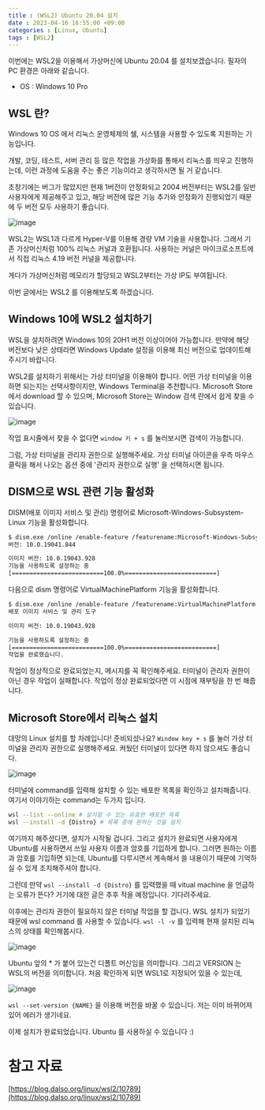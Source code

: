 ```yaml
---
title : (WSL2) Ubuntu 20.04 설치
date : 2023-04-16 16:55:00 +09:00
categories : [Linux, Ubuntu]
tags : [WSL2]
---
```


이번에는 WSL2을 이용해서 가상머신에 Ubuntu 20.04 를 설치보겠습니다. 
필자의 PC 환경은 아래와 같습니다.
- OS : Windows 10 Pro

## WSL 란?
Windows 10 OS 에서 리눅스 운영체제의 쉘, 시스템을 사용할 수 있도록 지원하는 기능입니다.

개발, 코딩, 테스트, 서버 관리 등 많은 작업을 가상화를 통해서 리눅스를 띄우고 진행하는데, 이런 과정에 도움을 주는 좋은 기능이라고 생각하시면 될 거 같습니다. 

초창기에는 버그가 많았지만 현재 1버전이 안정화되고 2004 버전부터는 WSL2를 일반 사용자에게 제공해주고 있고, 해당 버전에 많은 기능 추가와 안정화가 진행되었기 때문에 두 버전 모두 사용하기 좋습니다. 

![image](https://user-images.githubusercontent.com/105477856/232198852-da8ccc64-420b-491d-993f-6e2973eb4d4e.png)

WSL2는 WSL1과 다르게 Hyper-V를 이용해 경량 VM 기술을 사용합니다. 그래서 기존 가상머신처럼 100% 리눅스 커널과 호환됩니다.
사용하는 커널은 마이크로소프트에서 직접 리눅스 4.19 버전 커널을 제공합니다.

게다가 가상머신처럼 메모리가 할당되고 WSL2부터는 가상 IP도 부여됩니다. 

이번 글에서는 WSL2 를 이용해보도록 하겠습니다.

## Windows 10에 WSL2 설치하기
WSL을 설치하려면 Windows 10의 20H1 버전 이상이어야 가능합니다. 만약에 해당 버전보다 낮은 상태라면 Windows Update 설정을 이용해 최신 버전으로 업데이트해주시기 바랍니다.

WSL2를 설치하기 위해서는 가상 터미널을 이용해야 합니다. 어떤 가상 터미널을 이용하면 되는지는 선택사항이지만, Windows Terminal을 추천합니다. Microsoft Store에서 download 할 수 있으며, Microsoft Store는 Window 검색 란에서 쉽게 찾을 수 있습니다.

![image](https://user-images.githubusercontent.com/105477856/232199584-23d9f225-ea84-4fbe-9685-388f581ba73a.png)

작업 표시줄에서 찾을 수 없다면 ```window 키 + s``` 를 눌러보시면 검색이 가능합니다.

그럼, 가상 터미널을 관리자 권한으로 실행해주세요. 가상 터미널 아이콘을 우측 마우스 클릭을 해서 나오는 옵션 중에 '관리자 권한으로 실행' 을 선택하시면 됩니다.

## DISM으로 WSL 관련 기능 활성화

DISM(배포 이미지 서비스 및 관리) 명령어로 Microsoft-Windows-Subsystem-Linux 기능을 활성화합니다.

```bash
$ dism.exe /online /enable-feature /featurename:Microsoft-Windows-Subsystem-Linux /all /norestart
버전: 10.0.19041.844

이미지 버전: 10.0.19043.928
기능을 사용하도록 설정하는 중
[==========================100.0%==========================]
```

다음으로 dism 명령어로 VirtualMachinePlatform 기능을 활성화합니다.

```bash
$ dism.exe /online /enable-feature /featurename:VirtualMachinePlatform /all /norestart
배포 이미지 서비스 및 관리 도구

이미지 버전: 10.0.19043.928

기능을 사용하도록 설정하는 중
[==========================100.0%==========================]
작업을 완료했습니다.
```

작업이 정상적으로 완료되었는지, 메시지를 꼭 확인해주세요. 터미널이 관리자 권한이 아닌 경우 작업이 실패합니다. 작업이 정상 완료되었다면 이 시점에 재부팅을 한 번 해줍니다.

## Microsoft Store에서 리눅스 설치

대망의 Linux 설치를 할 차례입니다! 준비되셨나요? ```Window key + s``` 를 눌러 가상 터미널을 관리자 권한으로 실행해주세요. 켜뒀던 터미널이 있다면 하지 않으셔도 좋습니다.

![image](https://user-images.githubusercontent.com/105477856/232200790-81179306-11f6-4f45-b1ec-d8d17090d08f.png)

터미널에 command를 입력해 설치할 수 있는 배포판 목록을 확인하고 설치해줍니다. 여기서 이야기하는 command는 두가지 입니다. 

```bash
wsl --list --online # 설치할 수 있는 유효한 배포판 목록
wsl --install -d {Distro} # 목록 중에 원하는 것을 설치
```

여기까지 해주셨다면, 설치가 시작될 겁니다. 그리고 설치가 완료되면 사용자에게 Ubuntu를 사용하면서 쓰일 사용자 이름과 암호를 기입하게 합니다. 그러면 원하는 이름과 암호를 기입하면 되는데, Ubuntu를 다루시면서 계속해서 쓸 내용이기 때문에 기억하실 수 있게 조치해주셔야 합니다.

그런데 만약 ```wsl --install -d {Distro}``` 를 입력했을 때 vitual machine 을 언급하는 오류가 뜬다? 거기에 대한 글은 추후 적을 예정입니다. 기다려주세요.

이후에는 관리자 권한이 필요하지 않은 터미널 작업을 할 겁니다. WSL 설치가 되었기 때문에 wsl command 를 사용할 수 있습니다. ```wsl -l -v``` 를 입력해 현재 설치된 리눅스의 상태를 확인해봅시다.

![image](https://user-images.githubusercontent.com/105477856/232201737-3bf2a300-2166-4d72-a83e-26ca3bed26ed.png)

Ubuntu 앞의 * 가 붙어 있는건 디폴트 머신임을 의미합니다. 그리고 VERSION 는 WSL의 버전을 의미합니다. 처음 확인하게 되면 WSL1로 지정되어 있을 수 있는데,

![image](https://user-images.githubusercontent.com/105477856/232201866-6fa265a4-b1fb-4a61-9973-ec3c42047b59.png)

```wsl --set-version {NAME}``` 을 이용해 버전을 바꿀 수 있습니다. 저는 이미 바뀌어져 있어 에러가 생기네요.

이제 설치가 완료되었습니다. Ubuntu 를 사용하실 수 있습니다 :)


# 참고 자료
[https://blog.dalso.org/linux/wsl2/10789](https://blog.dalso.org/linux/wsl2/10789)
